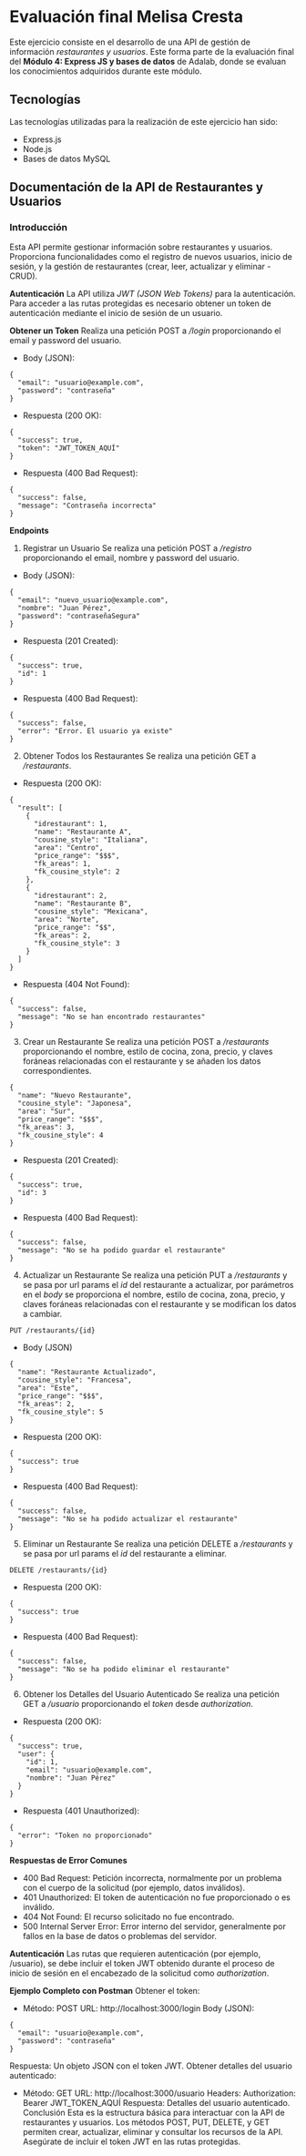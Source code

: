 # Evaluación final Melisa Cresta

Este ejercicio consiste en el desarrollo de una API de gestión de información *restaurantes y usuarios*. Este forma parte de la evaluación final del **Módulo 4: Express JS y bases de datos** de Adalab, donde se evaluan los conocimientos adquiridos durante este módulo.

## Tecnologías
Las tecnologías utilizadas para la realización de este ejercicio han sido:
- Express.js
- Node.js
- Bases de datos MySQL

## Documentación de la API de Restaurantes y Usuarios
### Introducción
Esta API permite gestionar información sobre restaurantes y usuarios. Proporciona funcionalidades como el registro de nuevos usuarios, inicio de sesión, y la gestión de restaurantes (crear, leer, actualizar y eliminar - CRUD).

**Autenticación**
La API utiliza *JWT (JSON Web Tokens)* para la autenticación. Para acceder a las rutas protegidas es necesario obtener un token de autenticación mediante el inicio de sesión de un usuario.

**Obtener un Token**
Realiza una petición POST a */login* proporcionando el email y password del usuario.

- Body (JSON):
~~~
{
  "email": "usuario@example.com",
  "password": "contraseña"
}
~~~

- Respuesta (200 OK):
~~~
{
  "success": true,
  "token": "JWT_TOKEN_AQUÍ"
}
~~~

- Respuesta (400 Bad Request):
~~~
{
  "success": false,
  "message": "Contraseña incorrecta"
}
~~~

**Endpoints**
1. Registrar un Usuario
Se realiza una petición POST a */registro* proporcionando el email, nombre y password del usuario.

- Body (JSON):
~~~
{
  "email": "nuevo_usuario@example.com",
  "nombre": "Juan Pérez",
  "password": "contraseñaSegura"
}
~~~

- Respuesta (201 Created):
~~~
{
  "success": true,
  "id": 1
}
~~~

- Respuesta (400 Bad Request):
~~~
{
  "success": false,
  "error": "Error. El usuario ya existe"
}
~~~

2. Obtener Todos los Restaurantes
Se realiza una petición GET a */restaurants*.

- Respuesta (200 OK):
~~~
{
  "result": [
    {
      "idrestaurant": 1,
      "name": "Restaurante A",
      "cousine_style": "Italiana",
      "area": "Centro",
      "price_range": "$$$",
      "fk_areas": 1,
      "fk_cousine_style": 2
    },
    {
      "idrestaurant": 2,
      "name": "Restaurante B",
      "cousine_style": "Mexicana",
      "area": "Norte",
      "price_range": "$$",
      "fk_areas": 2,
      "fk_cousine_style": 3
    }
  ]
}
~~~

- Respuesta (404 Not Found):
~~~
{
  "success": false,
  "message": "No se han encontrado restaurantes"
}
~~~

3. Crear un Restaurante
Se realiza una petición POST a */restaurants* proporcionando el nombre, estilo de cocina, zona, precio, y claves foráneas relacionadas con el restaurante y se añaden los datos correspondientes.
~~~
{
  "name": "Nuevo Restaurante",
  "cousine_style": "Japonesa",
  "area": "Sur",
  "price_range": "$$$",
  "fk_areas": 3,
  "fk_cousine_style": 4
}
~~~

- Respuesta (201 Created):
~~~
{
  "success": true,
  "id": 3
}
~~~

- Respuesta (400 Bad Request):
~~~
{
  "success": false,
  "message": "No se ha podido guardar el restaurante"
}
~~~

4. Actualizar un Restaurante
Se realiza una petición PUT a */restaurants* y se pasa por url params el *id* del restaurante a actualizar, por parámetros en el *body* se proporciona el nombre, estilo de cocina, zona, precio, y claves foráneas relacionadas con el restaurante y se modifican los datos a cambiar.
~~~
PUT /restaurants/{id}
~~~

- Body (JSON)
~~~
{
  "name": "Restaurante Actualizado",
  "cousine_style": "Francesa",
  "area": "Este",
  "price_range": "$$$",
  "fk_areas": 2,
  "fk_cousine_style": 5
}
~~~

- Respuesta (200 OK):
~~~
{
  "success": true
}
~~~

- Respuesta (400 Bad Request):
~~~
{
  "success": false,
  "message": "No se ha podido actualizar el restaurante"
}
~~~

5. Eliminar un Restaurante
Se realiza una petición DELETE a */restaurants* y se pasa por url params el *id* del restaurante a eliminar.
~~~
DELETE /restaurants/{id}
~~~

- Respuesta (200 OK):
~~~
{
  "success": true
}
~~~

- Respuesta (400 Bad Request):
~~~
{
  "success": false,
  "message": "No se ha podido eliminar el restaurante"
}
~~~

6. Obtener los Detalles del Usuario Autenticado
Se realiza una petición GET a */usuario* proporcionando el *token* desde *authorization*.
- Respuesta (200 OK):
~~~
{
  "success": true,
  "user": {
    "id": 1,
    "email": "usuario@example.com",
    "nombre": "Juan Pérez"
  }
}
~~~

- Respuesta (401 Unauthorized):
~~~
{
  "error": "Token no proporcionado"
}
~~~

**Respuestas de Error Comunes**
- 400 Bad Request: Petición incorrecta, normalmente por un problema con el cuerpo de la solicitud (por ejemplo, datos inválidos).
- 401 Unauthorized: El token de autenticación no fue proporcionado o es inválido.
- 404 Not Found: El recurso solicitado no fue encontrado.
- 500 Internal Server Error: Error interno del servidor, generalmente por fallos en la base de datos o problemas del servidor.

**Autenticación**
Las rutas que requieren autenticación (por ejemplo, /usuario), se debe incluir el token JWT obtenido durante el proceso de inicio de sesión en el encabezado de la solicitud como *authorization*.

**Ejemplo Completo con Postman**
Obtener el token:

- Método: POST
URL: http://localhost:3000/login
Body (JSON):
~~~
{
  "email": "usuario@example.com",
  "password": "contraseña"
}
~~~
Respuesta: Un objeto JSON con el token JWT.
Obtener detalles del usuario autenticado:

- Método: GET
URL: http://localhost:3000/usuario
Headers:
Authorization: Bearer JWT_TOKEN_AQUÍ
Respuesta: Detalles del usuario autenticado.
Conclusión
Esta es la estructura básica para interactuar con la API de restaurantes y usuarios. Los métodos POST, PUT, DELETE, y GET permiten crear, actualizar, eliminar y consultar los recursos de la API. Asegúrate de incluir el token JWT en las rutas protegidas.